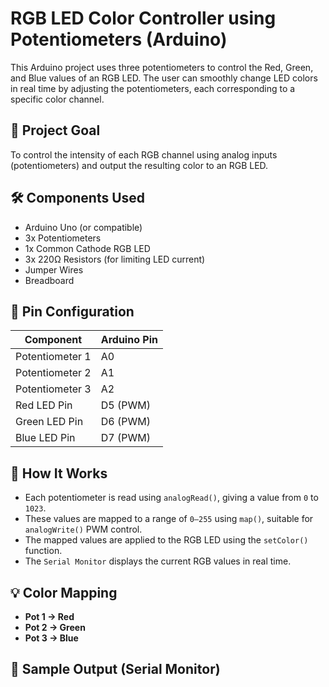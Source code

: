 # RGB LED Color Controller using Potentiometers (Arduino)

This Arduino project uses three potentiometers to control the Red, Green, and Blue values of an RGB LED. The user can smoothly change LED colors in real time by adjusting the potentiometers, each corresponding to a specific color channel.

## 🎯 Project Goal

To control the intensity of each RGB channel using analog inputs (potentiometers) and output the resulting color to an RGB LED.

## 🛠️ Components Used

- Arduino Uno (or compatible)
- 3x Potentiometers
- 1x Common Cathode RGB LED
- 3x 220Ω Resistors (for limiting LED current)
- Jumper Wires
- Breadboard

## 🔌 Pin Configuration

| Component         | Arduino Pin |
|------------------|-------------|
| Potentiometer 1  | A0          |
| Potentiometer 2  | A1          |
| Potentiometer 3  | A2          |
| Red LED Pin      | D5 (PWM)    |
| Green LED Pin    | D6 (PWM)    |
| Blue LED Pin     | D7 (PWM)    |

## 🚀 How It Works

- Each potentiometer is read using `analogRead()`, giving a value from `0` to `1023`.
- These values are mapped to a range of `0–255` using `map()`, suitable for `analogWrite()` PWM control.
- The mapped values are applied to the RGB LED using the `setColor()` function.
- The `Serial Monitor` displays the current RGB values in real time.

## 💡 Color Mapping

- **Pot 1 → Red**
- **Pot 2 → Green**
- **Pot 3 → Blue**

## 🧪 Sample Output (Serial Monitor)

